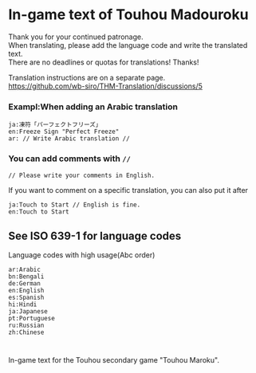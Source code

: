 # In-game text of Touhou Madouroku

Thank you for your continued patronage.  
When translating, please add the language code and write the translated text.   
There are no deadlines or quotas for translations! Thanks!  

Translation instructions are on a separate page.  
https://github.com/wb-siro/THM-Translation/discussions/5  

### Exampl:When adding an Arabic translation  
~~~
ja:凍符「パーフェクトフリーズ」  
en:Freeze Sign "Perfect Freeze"  
ar: // Write Arabic translation //  
~~~

### You can add comments with `// `  
~~~
// Please write your comments in English.
~~~
If you want to comment on a specific translation, you can also put it after  
~~~
ja:Touch to Start // English is fine.
en:Touch to Start
~~~

## See ISO 639-1 for language codes  
Language codes with high usage(Abc order)  
~~~
ar:Arabic  
bn:Bengali  
de:German  
en:English  
es:Spanish  
hi:Hindi  
ja:Japanese  
pt:Portuguese  
ru:Russian  
zh:Chinese  
~~~
# 
In-game text for the Touhou secondary game "Touhou Maroku".

